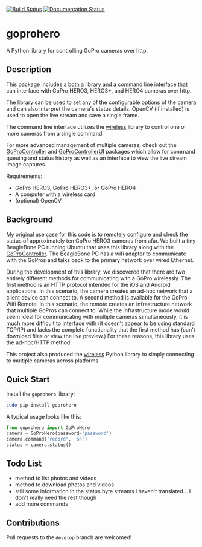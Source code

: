 [![Build Status](https://travis-ci.org/joshvillbrandt/goprohero.svg?branch=master)](https://travis-ci.org/joshvillbrandt/goprohero) [![Documentation Status](https://readthedocs.org/projects/goprohero/badge/?version=latest)](http://goprohero.readthedocs.org/en/latest/)

# goprohero

A Python library for controlling GoPro cameras over http.

## Description

This package includes a both a library and a command line interface that can interface with GoPro HERO3, HERO3+, and HERO4 cameras over http.

The library can be used to set any of the configurable options of the camera and can also interpret the camera's status details. OpenCV (if installed) is used to open the live stream and save a single frame.

The command line interface utilizes the [wireless](https://github.com/joshvillbrandt/wireless) library to control one or more cameras from a single command.

For more advanced management of multiple cameras, check out the [GoProController](https://github.com/joshvillbrandt/GoProController) and [GoProControllerUI](https://github.com/joshvillbrandt/GoProControllerUI) packages which allow for command queuing and status history as well as an interface to view the live stream image captures.

Requirements:

* GoPro HERO3, GoPro HERO3+, or GoPro HERO4
* A computer with a wireless card
* (optional) OpenCV

## Background

My original use case for this code is to remotely configure and check the status of approximately ten GoPro HERO3 cameras from afar. We built a tiny BeagleBone PC running Ubuntu that uses this library along with the [GoProController](https://github.com/joshvillbrandt/GoProController). The BeagleBone PC has a wifi adapter to communicate with the GoPros and talks back to the primary network over wired Ethernet.

During the development of this library, we discovered that there are two entirely different methods for communicating with a GoPro wirelessly. The first method is an HTTP protocol  intended for the iOS and Android applications. In this scenario, the camera creates an ad-hoc network that a client device can connect to. A second method is available for the GoPro Wifi Remote. In this scenario, the remote creates an infrastructure network that multiple GoPros can connect to. While the infrastructure mode would seem ideal for communicating with multiple cameras simultaneously, it is much more difficult to interface with (it doesn't appear to be using standard TCP/IP) and lacks the complete functionality that the first method has (can't download files or view the live preview.) For these reasons, this library uses the ad-hoc/HTTP method.

This project also produced the [wireless](https://github.com/joshvillbrandt/wireless) Python library to simply connecting to multiple cameras across platforms.

## Quick Start

Install the `goprohero` library:

```bash
sudo pip install goprohero
```

A typical usage looks like this:

```python
from goprohero import GoProHero
camera = GoProHero(password='password')
camera.command('record', 'on')
status = camera.status()
```

## Todo List

* method to list photos and videos
* method to download photos and videos
* still some information in the status byte streams i haven't translated... I don't really need the rest though
* add more commands

## Contributions

Pull requests to the `develop` branch are welcomed!
